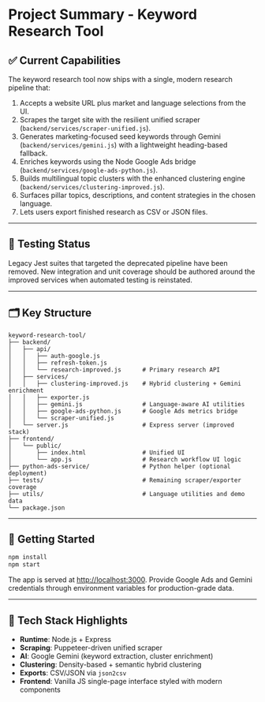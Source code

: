 # Project Summary - Keyword Research Tool

## ✅ Current Capabilities

The keyword research tool now ships with a single, modern research pipeline that:

1. Accepts a website URL plus market and language selections from the UI.
2. Scrapes the target site with the resilient unified scraper (`backend/services/scraper-unified.js`).
3. Generates marketing-focused seed keywords through Gemini (`backend/services/gemini.js`) with a lightweight heading-based fallback.
4. Enriches keywords using the Node Google Ads bridge (`backend/services/google-ads-python.js`).
5. Builds multilingual topic clusters with the enhanced clustering engine (`backend/services/clustering-improved.js`).
6. Surfaces pillar topics, descriptions, and content strategies in the chosen language.
7. Lets users export finished research as CSV or JSON files.

---

## 🧪 Testing Status

Legacy Jest suites that targeted the deprecated pipeline have been removed. New integration and unit coverage should be authored around the improved services when automated testing is reinstated.

---

## 🗂️ Key Structure

```
keyword-research-tool/
├── backend/
│   ├── api/
│   │   ├── auth-google.js
│   │   ├── refresh-token.js
│   │   └── research-improved.js      # Primary research API
│   ├── services/
│   │   ├── clustering-improved.js    # Hybrid clustering + Gemini enrichment
│   │   ├── exporter.js
│   │   ├── gemini.js                 # Language-aware AI utilities
│   │   ├── google-ads-python.js      # Google Ads metrics bridge
│   │   └── scraper-unified.js
│   └── server.js                     # Express server (improved stack)
├── frontend/
│   └── public/
│       ├── index.html                # Unified UI
│       └── app.js                    # Research workflow UI logic
├── python-ads-service/               # Python helper (optional deployment)
├── tests/                            # Remaining scraper/exporter coverage
├── utils/                            # Language utilities and demo data
└── package.json
```

---

## 🚀 Getting Started

```bash
npm install
npm start
```

The app is served at [http://localhost:3000](http://localhost:3000). Provide Google Ads and Gemini credentials through environment variables for production-grade data.

---

## 🔧 Tech Stack Highlights

- **Runtime**: Node.js + Express
- **Scraping**: Puppeteer-driven unified scraper
- **AI**: Google Gemini (keyword extraction, cluster enrichment)
- **Clustering**: Density-based + semantic hybrid clustering
- **Exports**: CSV/JSON via `json2csv`
- **Frontend**: Vanilla JS single-page interface styled with modern components
